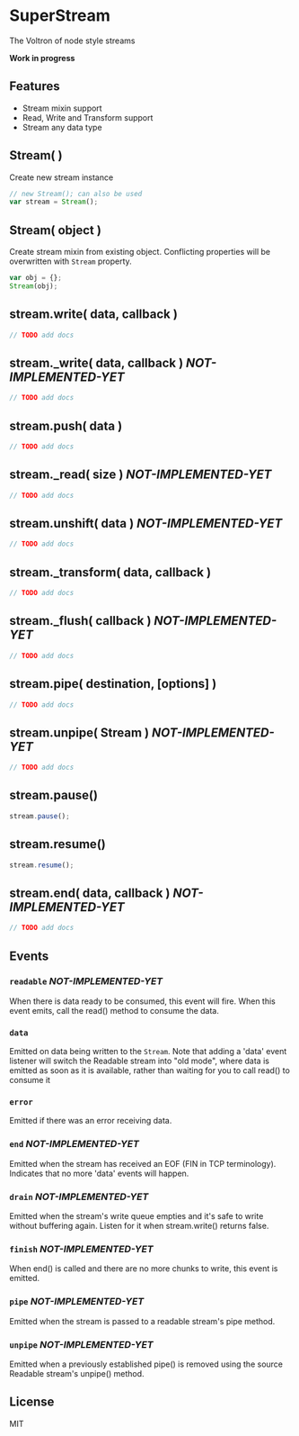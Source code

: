 
# SuperStream
The Voltron of node style streams

__Work in progress__

## Features
  - Stream mixin support
  - Read, Write and Transform support
  - Stream any data type

## Stream( )
Create new stream instance

```js
// new Stream(); can also be used
var stream = Stream();
```

## Stream( object )
Create stream mixin from existing object. Conflicting properties will be overwritten with `Stream` property.
```js
var obj = {};
Stream(obj);
```

## stream.write( data, callback )
```js
// TODO add docs
```

## stream._write( data, callback ) _NOT-IMPLEMENTED-YET_
```js
// TODO add docs
```

## stream.push( data )
```js
// TODO add docs
```

## stream._read( size ) _NOT-IMPLEMENTED-YET_
```js
// TODO add docs
```

## stream.unshift( data ) _NOT-IMPLEMENTED-YET_

```js
// TODO add docs
```

## stream._transform( data, callback )
```js
// TODO add docs
```
## stream._flush( callback ) _NOT-IMPLEMENTED-YET_
```js
// TODO add docs
```

## stream.pipe( destination, [options] )
```js
// TODO add docs
```

## stream.unpipe( Stream ) _NOT-IMPLEMENTED-YET_
```js
// TODO add docs
```

## stream.pause()
```js
stream.pause();
```

## stream.resume()
```js
stream.resume();
```

## stream.end( data, callback ) _NOT-IMPLEMENTED-YET_
```js
// TODO add docs
```
## Events

### `readable` _NOT-IMPLEMENTED-YET_
When there is data ready to be consumed, this event will fire.
When this event emits, call the read() method to consume the data.

### `data`
Emitted on data being written to the `Stream`.
Note that adding a 'data' event listener will switch the Readable stream into "old mode", where data is emitted as soon as it is available, rather than waiting for you to call read() to consume it

### `error`
Emitted if there was an error receiving data.

### `end` _NOT-IMPLEMENTED-YET_
Emitted when the stream has received an EOF (FIN in TCP terminology). Indicates that no more 'data' events will happen.

### `drain` _NOT-IMPLEMENTED-YET_
Emitted when the stream's write queue empties and it's safe to write without buffering again. Listen for it when stream.write() returns false.

### `finish` _NOT-IMPLEMENTED-YET_
When end() is called and there are no more chunks to write, this event is emitted.

### `pipe` _NOT-IMPLEMENTED-YET_
Emitted when the stream is passed to a readable stream's pipe method.

### `unpipe` _NOT-IMPLEMENTED-YET_
Emitted when a previously established pipe() is removed using the source Readable stream's unpipe() method.

## License

MIT